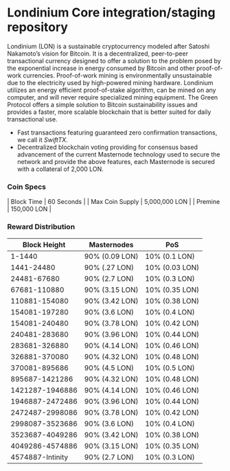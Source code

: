 Londinium Core integration/staging repository
=================================================

Londinium (LON) is a sustainable cryptocurrency modeled after Satoshi Nakamoto’s vision for Bitcoin. It is a decentralized, peer-to-peer transactional currency designed to offer a solution to the problem posed by the exponential increase in energy consumed by Bitcoin and other proof-of-work currencies. Proof-of-work mining is environmentally unsustainable due to the electricity used by high-powered mining hardware. Londinium utilizes an energy efficient proof-of-stake algorithm, can be mined on any computer, and will never require specialized mining equipment. The Green Protocol offers a simple solution to Bitcoin sustainability issues and provides a faster, more scalable blockchain that is better suited for daily transactional use.

- Fast transactions featuring guaranteed zero confirmation transactions, we call it _SwiftTX_.
- Decentralized blockchain voting providing for consensus based advancement of the current Masternode
  technology used to secure the network and provide the above features, each Masternode is secured
  with a collateral of 2,000 LON.

### Coin Specs
| Block Time                  | 60 Seconds      |
| Max Coin Supply             | 5,000,000 LON |
| Premine                     | 150,000 LON    |

### Reward Distribution

| **Block Height** | **Masternodes**  | **PoS**          | 
|------------------|------------------|------------------|
| 1-1440           | 90% (0.09 LON)   | 10% (0.1 LON)    | 
| 1441-24480       | 90% (.27 LON)    | 10% (0.03 LON)   | 
| 24481-67680      | 90% (2.7 LON)    | 10% (0.3 LON)    | 
| 67681-110880     | 90% (3.15 LON)   | 10% (0.35 LON)   | 
| 110881-154080    | 90% (3.42 LON)   | 10% (0.38 LON)   |
| 154081-197280    | 90% (3.6 LON)    | 10% (0.4 LON)    | 
| 154081-240480    | 90% (3.78 LON)   | 10% (0.42 LON)   |
| 240481-283680    | 90% (3.96 LON)   | 10% (0.44 LON)   | 
| 283681-326880    | 90% (4.14 LON)   | 10% (0.46 LON)   |
| 326881-370080    | 90% (4.32 LON)   | 10% (0.48 LON)   | 
| 370081-895686    | 90% (4.5 LON)    | 10% (0.5 LON)    |  
| 895687-1421286   | 90% (4.32 LON)   | 10% (0.48 LON)   | 
| 1421287-1946886  | 90% (4.14 LON)   | 10% (0.46 LON)   | 
| 1946887-2472486  | 90% (3.96 LON)   | 10% (0.44 LON)   | 
| 2472487-2998086  | 90% (3.78 LON)   | 10% (0.42 LON)   | 
| 2998087-3523686  | 90% (3.6 LON)    | 10% (0.4 LON)    | 
| 3523687-4049286  | 90% (3.42 LON)   | 10% (0.38 LON)   | 
| 4049286-4574886  | 90% (3.15 LON)   | 10% (0.35 LON)   | 
| 4574887-Intinity | 90% (2.7 LON)    | 10% (0.3 LON)    | 
